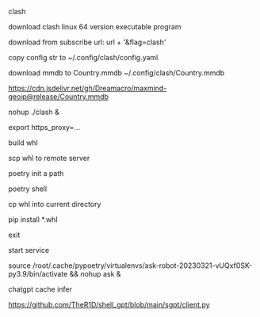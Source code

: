 






clash

download clash linux 64 version executable program


download from subscribe url: url + '&flag=clash'

copy config str to ~/.config/clash/config.yaml

download mmdb to Country.mmdb ~/.config/clash/Country.mmdb

https://cdn.jsdelivr.net/gh/Dreamacro/maxmind-geoip@release/Country.mmdb


nohup ./clash &


export https_proxy=...








build whl


scp whl to remote server


poetry init a path

poetry shell


cp whl into current directory

pip install *.whl

exit

start service

source /root/.cache/pypoetry/virtualenvs/ask-robot-20230321-vUQxf0SK-py3.9/bin/activate && nohup ask &


chatgpt cache infer


https://github.com/TheR1D/shell_gpt/blob/main/sgpt/client.py
